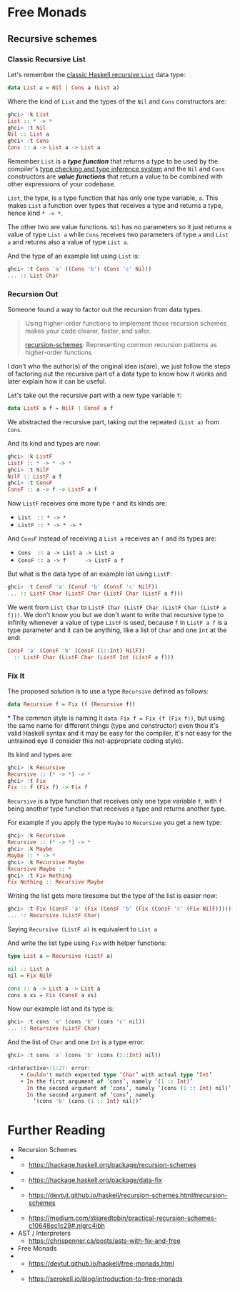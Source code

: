 # Free Monads

## Recursive schemes

### Classic Recursive List

Let's remember the [classic Haskell recursive ```List```](MonadExample.md) data 
type:
```haskell
data List a = Nil | Cons a (List a)
```

Where the kind of ```List``` and the types of the ```Nil``` and ```Cons```
constructors are:
```haskell
ghci> :k List
List :: * -> *
ghci> :t Nil
Nil :: List a
ghci> :t Cons
Cons :: a -> List a -> List a
```

Remember ```List``` is a ***type function*** that returns a type to be used by
the compiler's
[type checking and type inference system](TypeCheckingAndInference.md) and the
```Nil``` and ```Cons``` constructors are ***value functions*** that return a
value to be combined with other expressions of your codebase.

```List```, the type, is a type function that has only one type variable,
```a```. This makes ```List``` a function over types that receives a type and
returns a type, hence kind ```* -> *```.

The other two are value functions. ```Nil``` has no parameters so it just 
returns a value of type ```List a``` while ```Cons```  receives two parameters
of type ```a``` and ```List a``` and returns also a value of type ```List a```.

And the type of an example list using ```List``` is:
```haskell
ghci> :t Cons 'a' ((Cons 'b') (Cons 'c' Nil))
... :: List Char
```

### Recursion Out

Someone found a way to factor out the recursion from data types.

> Using higher-order functions to implement those recursion schemes makes your
> code clearer, faster, and safer.
>
> [recursion-schemes](https://hackage.haskell.org/package/recursion-schemes):
> Representing common recursion patterns as higher-order functions

I don't who the author(s) of the original idea is(are), we just follow the steps
of factoring out the recursive part of a data type to know how it works and
later explain how it can be useful.

Let's take out the recursive part with a new type variable ```f```:
```haskell
data ListF a f = NilF | ConsF a f
```

We abstracted the recursive part, taking out the repeated ```(List a)``` from
```Cons```.

And its kind and types are now:
```haskell
ghci> :k ListF
ListF :: * -> * -> *
ghci> :t NilF
NilF :: ListF a f
ghci> :t ConsF
ConsF :: a -> f -> ListF a f
```

Now ```ListF``` receives one more type ```f``` and its kinds are:
- ```List  :: * -> *```
- ```ListF :: * -> * -> *```

And ```ConsF``` instead of receiving a ```List a``` receives an ```f``` and its types are:
- ```Cons  :: a -> List a -> List a```
- ```ConsF :: a -> f      -> ListF a f```

But what is the data type of an example list using ```ListF```:
```haskell
ghci> :t ConsF 'a' (ConsF 'b' (ConsF 'c' NilF))
... :: ListF Char (ListF Char (ListF Char (ListF a f)))
```

We went from ```List Char``` to
```ListF Char (ListF Char (ListF Char (ListF a f)))```.
We don't know you but we don't want to write that recursive type to infinity 
whenever a value of type ```ListF``` is used, because ```f``` in ```ListF a f```
is a type parameter and it can be anything, like a list of ```Char``` and one
```Int``` at the end:
```haskell
ConsF 'a' (ConsF 'b' (ConsF (1::Int) NilF))
  :: ListF Char (ListF Char (ListF Int (ListF a f)))
```

### Fix It

The proposed solution is to use a type ```Recursive``` defined as follows:
```haskell
data Recursive f = Fix (f (Recursive f))
```

\* The common style is naming it ```data Fix f = Fix (f (Fix f))```, but using
the same name for different things (type and constructor) even thou it's valid
Haskell syntax and it may be easy for the compiler, it's not easy for the 
untrained eye (I consider this not-appropriate coding style).

Its kind and types are:
```haskell
ghci> :k Recursive
Recursive :: (* -> *) -> *
ghci> :t Fix
Fix :: f (Fix f) -> Fix f
```

```Recursive``` is a type function that receives only one type variable ```f```,
with ```f``` being another type function that receives a type and returns
another type.

For example if you apply the type ```Maybe``` to ```Recursive``` you get a new
type:
```haskell
ghci> :k Recursive
Recursive :: (* -> *) -> *
ghci> :k Maybe
Maybe :: * -> *
ghci> :k Recursive Maybe
Recursive Maybe :: *
ghci> :t Fix Nothing
Fix Nothing :: Recursive Maybe
```

Writing the list gets more tiresome but the type of the list is easier now:
```haskell
ghci> :t Fix (ConsF 'a' (Fix (ConsF 'b' (Fix (ConsF 'c' (Fix NilF))))))
... :: Recursive (ListF Char)
```

Saying ```Recursive (ListF a)``` is equivalent to ```List a```

And write the list type using ```Fix``` with helper functions:
```haskell
type List a = Recursive (ListF a)

nil :: List a
nil = Fix NilF

cons :: a -> List a -> List a
cons a xs = Fix (ConsF a xs)
```

Now our example list and its type is:
```haskell
ghci> :t cons 'a' (cons 'b' (cons 'c' nil))
... :: Recursive (ListF Char)
```

And the list of ```Char``` and one ```Int``` is a type error:
```haskell
ghci> :t cons 'a' (cons 'b' (cons (1::Int) nil))

<interactive>:1:27: error:
    • Couldn't match expected type ‘Char’ with actual type ‘Int’
    • In the first argument of ‘cons’, namely ‘(1 :: Int)’
      In the second argument of ‘cons’, namely ‘(cons (1 :: Int) nil)’
      In the second argument of ‘cons’, namely
        ‘(cons 'b' (cons (1 :: Int) nil))’
```

# Further Reading

- Recursion Schemes
- - https://hackage.haskell.org/package/recursion-schemes
- - https://hackage.haskell.org/package/data-fix
- - https://devtut.github.io/haskell/recursion-schemes.html#recursion-schemes
- - https://medium.com/@jaredtobin/practical-recursion-schemes-c10648ec1c29#.nlgrc4ibh
- AST / Interpreters
  - https://chrispenner.ca/posts/asts-with-fix-and-free
- Free Monads
- - https://devtut.github.io/haskell/free-monads.html
- - https://serokell.io/blog/introduction-to-free-monads
